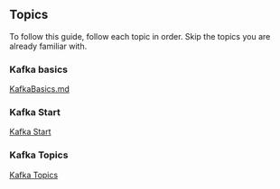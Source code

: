 ## Topics

To follow this guide, follow each topic in order. Skip the topics you are already familiar with.

### Kafka basics
[KafkaBasics.md](KafkaBasics.md)

### Kafka Start
[Kafka Start](KafkaStart.md)

### Kafka Topics
[Kafka Topics](KafkaTopics.md)
